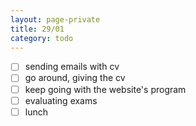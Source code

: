 ```yaml
--- 
layout: page-private
title: 29/01
category: todo
---
```


-[ ] sending emails with cv
-[ ] go around, giving the cv
-[ ] keep going with the website's program
-[ ] evaluating exams
-[ ] lunch
